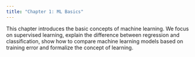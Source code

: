 ```yaml
---
title: "Chapter 1: ML Basics"
---
```

This chapter introduces the basic concepts of machine learning. We focus on supervised learning, explain the difference between regression and classification, show how to compare machine learning models based on training error and formalize the concept of learning.